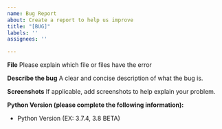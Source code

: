 ```yaml
---
name: Bug Report
about: Create a report to help us improve
title: "[BUG]"
labels: ''
assignees: ''

---
```


**File**
Please explain which file or files have the error

**Describe the bug**
A clear and concise description of what the bug is.

**Screenshots**
If applicable, add screenshots to help explain your problem.

**Python Version (please complete the following information):**
 - Python Version (EX: 3.7.4, 3.8 BETA)
